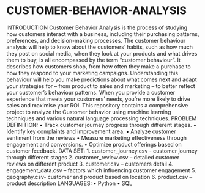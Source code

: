 # CUSTOMER-BEHAVIOR-ANALYSIS

INTRODUCTION 
Customer Behavior Analysis is the process of studying how customers interact with a business, including their purchasing patterns, preferences, and decision-making processes. The customer behaviour analysis will help to know about the customers’ habits, such as how much they post on social media, when they look at your products and what drives them to buy, is all encompassed by the term “customer behaviour”. It describes how customers shop, from how often they make a purchase to how they respond to your marketing campaigns. Understanding this behaviour will help you make predictions about what comes next and adapt your strategies for – from product to sales and marketing – to better reflect your customer’s behaviour patterns. When you provide a customer experience that meets your customers’ needs, you’re more likely to drive sales and maximise your ROI. This repository contains a comprehensive project to analyze the Customer behavior using machine learning techniques and various natural language processing techniques.
PROBLEM DEFINITION:
    •	Track customer journey progress through different stages.
    •	Identify key complaints and improvement area.
    •	Analyze customer sentiment from the reviews
    •	Measure marketing effectiveness through engagement and conversions.
    •	Optimize product offerings based on customer feedback.
 DATA SET:
    1.	customer_journey.csv - customer journey through different stages
    2.	customer_review.csv – detailed customer reviews on different product
    3.	customer.csv – customers detail
    4.	engagement_data.csv – factors which influencing customer engagement
    5.	geography.csv- customer and product based on location
    6.	product.csv – product description
LANGUAGES: • Python • SQL

